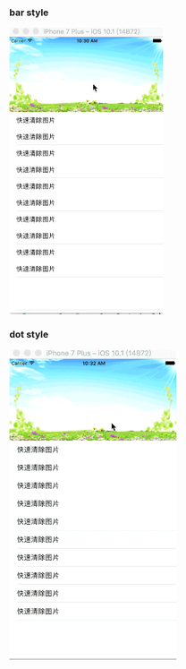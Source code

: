 ### bar style
![bar](https://github.com/ITIosEthan/CzyRoller/blob/master/bar%E6%A0%B7%E5%BC%8F.gif)

### dot style
![dot](https://github.com/ITIosEthan/CzyRoller/blob/master/dot%E6%A0%B7%E5%BC%8F.gif)
